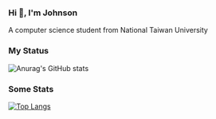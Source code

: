 ### Hi 👋, I'm Johnson
A computer science student from National Taiwan University

### My Status

![Anurag's GitHub stats](https://github-readme-stats.vercel.app/api?username=johnsonhung906&theme=monokai&show_icons=true)

### Some Stats

[![Top Langs](https://github-readme-stats.vercel.app/api/top-langs/?username=johnsonhung906&layout=compact&show_icons=true&theme=tokyonight&langs_count=5&hide=html,css)](https://github.com/anuraghazra/github-readme-stats)
